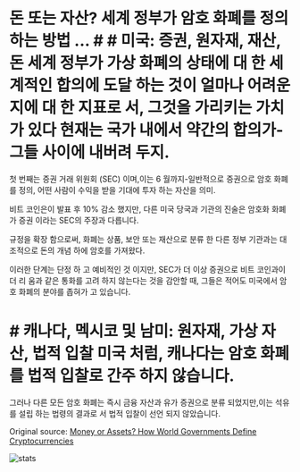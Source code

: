 # 돈 또는 자산? 세계 정부가 암호 화폐를 정의 하는 방법 ... # # 미국: 증권, 원자재, 재산, 돈 세계 정부가 가상 화폐의 상태에 대 한 세계적인 합의에 도달 하는 것이 얼마나 어려운 지에 대 한 지표로 서, 그것을 가리키는 가치가 있다 현재는 국가 내에서 약간의 합의가-그들 사이에 내버려 두지.

첫 번째는 증권 거래 위원회 (SEC) 이며,이는 6 월까지-일반적으로 증권으로 암호 화폐를 정의, 어떤 사람이 수익을 받을 기대에 투자 하는 자산을 의미.

비트 코인은이 발표 후 10% 감소 했지만, 다른 미국 당국과 기관의 진술은 암호화 화폐가 증권 이라는 SEC의 주장과 다릅니다.

규정을 확장 함으로써, 화폐는 상품, 보안 또는 재산으로 분류 한 다른 정부 기관과는 대조적으로 돈의 개념 하에 암호를 가져왔다.

이러한 단계는 단정 하 고 예비적인 것 이지만, SEC가 더 이상 증권으로 비트 코인과이 더 리 움과 같은 통화를 고려 하지 않는다는 것을 감안할 때, 그들은 적어도 미국에서 암호 화폐의 분야를 좁혀가 고 있습니다.

# # 캐나다, 멕시코 및 남미: 원자재, 가상 자산, 법적 입찰 미국 처럼, 캐나다는 암호 화폐를 법적 입찰로 간주 하지 않습니다.

그러나 다른 모든 암호 화폐는 즉시 금융 자산과 유가 증권으로 분류 되었지만,이는 석유를 설립 하는 법령의 결과로 서 법적 입찰이 선언 되지 않았습니다.

Original source: [Money or Assets? How World Governments Define Cryptocurrencies](https://cointelegraph.com/news/money-or-assets-how-world-governments-define-cryptocurrencies)

![stats](https://c.statcounter.com/11760860/0/a89fa40b/1/ "stats")